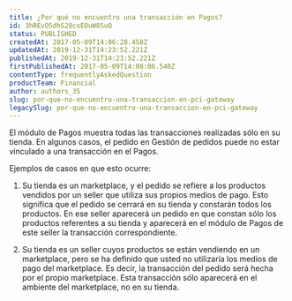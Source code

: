 ```yaml
---
title: ¿Por qué no encuentro una transacción en Pagos?
id: 3hREvO5dhS28coEOuW8SuQ
status: PUBLISHED
createdAt: 2017-05-09T14:06:28.458Z
updatedAt: 2019-12-31T14:23:52.221Z
publishedAt: 2019-12-31T14:23:52.221Z
firstPublishedAt: 2017-05-09T14:08:06.540Z
contentType: frequentlyAskedQuestion
productTeam: Financial
author: authors_35
slug: por-que-no-encuentro-una-transaccion-en-pci-gateway
legacySlug: por-que-no-encuentro-una-transaccion-en-pci-gateway
---
```


El módulo de Pagos muestra todas las transacciones realizadas sólo en su tienda. En algunos casos, el pedido en Gestión de pedidos puede no estar vinculado a una transacción en el Pagos.

Ejemplos de casos en que esto ocurre:

1. Su tienda es un marketplace, y el pedido se refiere a los productos vendidos por un seller que utiliza sus propios medios de pago. Esto significa que el pedido se cerrará en su tienda y constarán todos los productos. En ese seller aparecerá un pedido en que constan sólo los productos referentes a su tienda y aparecerá en el módulo de Pagos de este seller la transacción correspondiente.

2. Su tienda es un seller cuyos productos se están vendiendo en un marketplace, pero se ha definido que usted no utilizaría los medios de pago del marketplace. Es decir, la transacción del pedido será hecha por el propio marketplace. Esta transacción sólo aparecerá en el ambiente del marketplace, no en su tienda.
